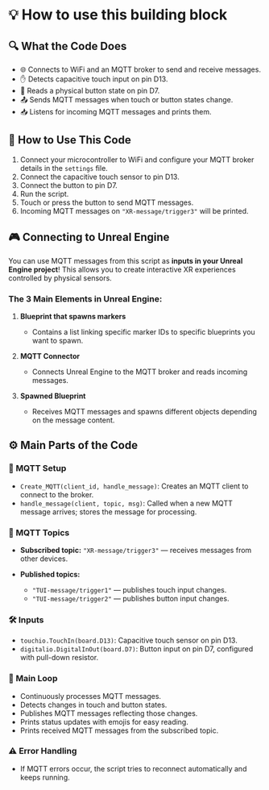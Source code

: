 # 💡 How to use this building block

## 🔍 What the Code Does

* 🌐 Connects to WiFi and an MQTT broker to send and receive messages.
* ✋ Detects capacitive touch input on pin D13.
* 🔘 Reads a physical button state on pin D7.
* 📤 Sends MQTT messages when touch or button states change.
* 📥 Listens for incoming MQTT messages and prints them.

## 🚀 How to Use This Code

1. Connect your microcontroller to WiFi and configure your MQTT broker details in the `settings` file.
2. Connect the capacitive touch sensor to pin D13.
3. Connect the button to pin D7.
4. Run the script.
5. Touch or press the button to send MQTT messages.
6. Incoming MQTT messages on `"XR-message/trigger3"` will be printed.

## 🎮 Connecting to Unreal Engine

You can use MQTT messages from this script as **inputs in your Unreal Engine project**! This allows you to create interactive XR experiences controlled by physical sensors.

### The 3 Main Elements in Unreal Engine:

1. **Blueprint that spawns markers**

   * Contains a list linking specific marker IDs to specific blueprints you want to spawn.

2. **MQTT Connector**

   * Connects Unreal Engine to the MQTT broker and reads incoming messages.

3. **Spawned Blueprint**

   * Receives MQTT messages and spawns different objects depending on the message content.

## ⚙️ Main Parts of the Code

### 📨 MQTT Setup

* `Create_MQTT(client_id, handle_message)`: Creates an MQTT client to connect to the broker.
* `handle_message(client, topic, msg)`: Called when a new MQTT message arrives; stores the message for processing.

### 📡 MQTT Topics

* **Subscribed topic:** `"XR-message/trigger3"` — receives messages from other devices.
* **Published topics:**

  * `"TUI-message/trigger1"` — publishes touch input changes.
  * `"TUI-message/trigger2"` — publishes button input changes.

### 🛠️ Inputs

* `touchio.TouchIn(board.D13)`: Capacitive touch sensor on pin D13.
* `digitalio.DigitalInOut(board.D7)`: Button input on pin D7, configured with pull-down resistor.

### 🔄 Main Loop

* Continuously processes MQTT messages.
* Detects changes in touch and button states.
* Publishes MQTT messages reflecting those changes.
* Prints status updates with emojis for easy reading.
* Prints received MQTT messages from the subscribed topic.

### ⚠️ Error Handling

* If MQTT errors occur, the script tries to reconnect automatically and keeps running.
